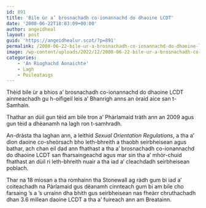 ```yaml
---
id: 891
title: 'Bile ùr a’ brosnachadh co-ionannachd do dhaoine LCDT'
date: '2008-06-22T18:03:09+00:00'
author: angeidheal
layout: post
guid: 'https://angeidhealur.scot/?p=891'
permalink: /2008-06-22-bile-ur-a-brosnachadh-co-ionannachd-do-dhaoine-lcdt/
image: /wp-content/uploads/2022/12/2008-06-22-bile-ur-a-brosnachadh-co-ionannachd-do-dhaoine-lcdt.webp
categories:
    - 'An Rìoghachd Aonaichte'
    - Lagh
    - Poileataigs
---
```


Thèid bile ùr a bhios a’ brosnachadh co-ionannachd do dhaoine LCDT ainmeachadh gu h-oifigeil leis a’ Bhanrigh anns an òraid aice san t-Samhain.

Thathar an dùil gun tèid am bile tron a’ Phàrlamaid tràth ann an 2009 agus gun tèid a dhèanamh na lagh ron t-samhradh.

An-dràsta tha laghan ann, a leithid *Sexual Orientation Regulations*, a tha a’ dìon daoine co-sheòrsach bho leth-bhreith a thaobh seirbheisean agus bathar, ach chan eil dad ann fhathast a tha a’ brosnachadh co-ionannachd do dhaoine LCDT san fharsaingeachd agus mar sin tha a’ mhòr-chuid fhathast an dùil ri leth-bhreith nuair a tha iad a’ cleachdadh seirbheisean poblach.

Thar na 18 mìosan a tha romhainn tha Stonewall ag ràdh gum bi iad a’ coiteachadh na Pàrlamaid gus dèanamh cinnteach gum bi am bile cho farsaing ’s a ’s urrainn dha bhith gus seirbheisean nas fheàrr chruthachadh dhan 3.6 millean daoine LCDT a tha a’ fuireach ann am Breatainn.